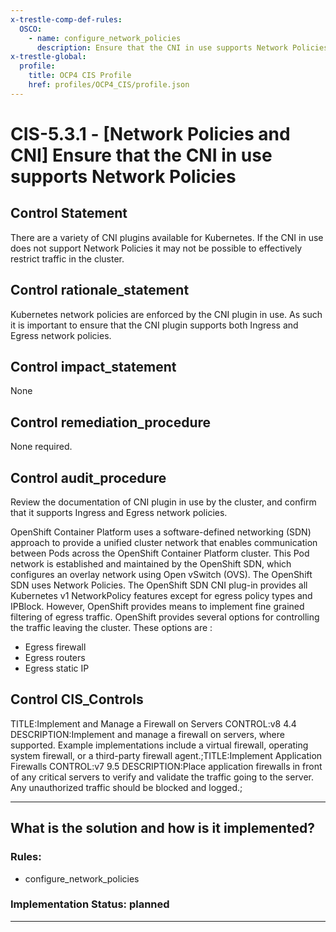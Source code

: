 ```yaml
---
x-trestle-comp-def-rules:
  OSCO:
    - name: configure_network_policies
      description: Ensure that the CNI in use supports Network Policies (info)
x-trestle-global:
  profile:
    title: OCP4 CIS Profile
    href: profiles/OCP4_CIS/profile.json
---
```


# CIS-5.3.1 - \[Network Policies and CNI\] Ensure that the CNI in use supports Network Policies

## Control Statement

There are a variety of CNI plugins available for Kubernetes. If the CNI in use does not support Network Policies it may not be possible to effectively restrict traffic in the cluster.

## Control rationale_statement

Kubernetes network policies are enforced by the CNI plugin in use. As such it is important to ensure that the CNI plugin supports both Ingress and Egress network policies.

## Control impact_statement

None

## Control remediation_procedure

None required.

## Control audit_procedure

Review the documentation of CNI plugin in use by the cluster, and confirm that it supports Ingress and Egress network policies.

OpenShift Container Platform uses a software-defined networking (SDN) approach to provide a unified cluster network that enables communication between Pods across the OpenShift Container Platform cluster. This Pod network is established and maintained by the OpenShift SDN, which configures an overlay network using Open vSwitch (OVS). The OpenShift SDN uses Network Policies. The OpenShift SDN CNI plug-in provides all Kubernetes v1 NetworkPolicy features except for egress policy types and IPBlock. However, OpenShift provides means to implement fine grained filtering of egress traffic. OpenShift provides several options for controlling the traffic leaving the cluster. These options are :

- Egress firewall
- Egress routers
- Egress static IP

## Control CIS_Controls

TITLE:Implement and Manage a Firewall on Servers CONTROL:v8 4.4 DESCRIPTION:Implement and manage a firewall on servers, where supported. Example implementations include a virtual firewall, operating system firewall, or a third-party firewall agent.;TITLE:Implement Application Firewalls CONTROL:v7 9.5 DESCRIPTION:Place application firewalls in front of any critical servers to verify and validate the traffic going to the server. Any unauthorized traffic should be blocked and logged.;

______________________________________________________________________

## What is the solution and how is it implemented?

<!-- For implementation status enter one of: implemented, partial, planned, alternative, not-applicable -->

<!-- Note that the list of rules under ### Rules: is read-only and changes will not be captured after assembly to JSON -->

<!-- Add control implementation description here for control: CIS-5.3.1 -->

### Rules:

  - configure_network_policies

### Implementation Status: planned

______________________________________________________________________
